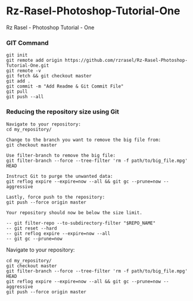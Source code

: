 # Rz-Rasel-Photoshop-Tutorial-One
Rz Rasel - Photoshop Tutorial - One

### GIT Command
```git_command
git init
git remote add origin https://github.com/rzrasel/Rz-Rasel-Photoshop-Tutorial-One.git
git remote -v
git fetch && git checkout master
git add .
git commit -m "Add Readme & Git Commit File"
git pull
git push --all
```

### Reducing the repository size using Git
```
Navigate to your repository:
cd my_repository/

Change to the branch you want to remove the big file from:
git checkout master

Use filter-branch to remove the big file:
git filter-branch --force --tree-filter 'rm -f path/to/big_file.mpg' HEAD

Instruct Git to purge the unwanted data:
git reflog expire --expire=now --all && git gc --prune=now --aggressive

Lastly, force push to the repository:
git push --force origin master

Your repository should now be below the size limit.

-- git filter-repo --to-subdirectory-filter "$REPO_NAME"
-- git reset --hard
-- git reflog expire --expire=now --all
-- git gc --prune=now
```

Navigate to your repository:
```
cd my_repository/
git checkout master
git filter-branch --force --tree-filter 'rm -f path/to/big_file.mpg' HEAD
git reflog expire --expire=now --all && git gc --prune=now --aggressive
git push --force origin master
```